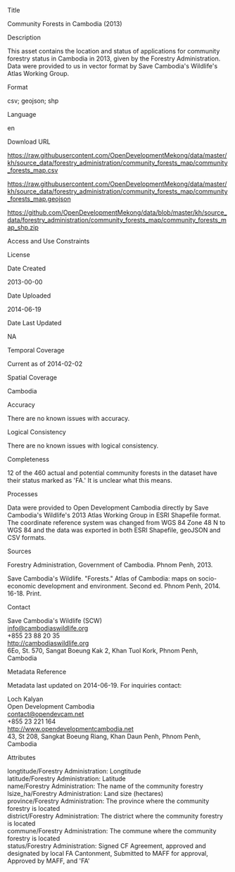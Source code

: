 Title

Community Forests in Cambodia (2013)

Description

This asset contains the location and status of applications for community forestry status in Cambodia in 2013, given by the Forestry Administration. Data were provided to us in vector format by Save Cambodia's Wildlife's Atlas Working Group.

Format

csv; geojson; shp

Language

en

Download URL

https://raw.githubusercontent.com/OpenDevelopmentMekong/data/master/kh/source_data/forestry_administration/community_forests_map/community_forests_map.csv

https://raw.githubusercontent.com/OpenDevelopmentMekong/data/master/kh/source_data/forestry_administration/community_forests_map/community_forests_map.geojson

https://github.com/OpenDevelopmentMekong/data/blob/master/kh/source_data/forestry_administration/community_forests_map/community_forests_map_shp.zip

Access and Use Constraints



License



Date Created

2013-00-00  

Date Uploaded

2014-06-19

Date Last Updated

NA

Temporal Coverage

Current as of 2014-02-02

Spatial Coverage

Cambodia

Accuracy

There are no known issues with accuracy.

Logical Consistency

There are no known issues with logical consistency.

Completeness

12 of the 460 actual and potential community forests in the dataset have their status marked as 'FA.' It is unclear what this means.

Processes

Data were provided to Open Development Cambodia directly by Save Cambodia's Wildlife's 2013 Atlas Working Group in ESRI Shapefile format. The coordinate reference system was changed from WGS 84 Zone 48 N to WGS 84 and the data was exported in both ESRI Shapefile, geoJSON and CSV formats.

Sources

Forestry Administration, Government of Cambodia. Phnom Penh, 2013.

Save Cambodia's Wildlife. "Forests." Atlas of Cambodia: maps on socio-economic development and environment. Second ed. Phnom Penh, 2014. 16-18. Print.

Contact

Save Cambodia's Wildlife (SCW)  
info@cambodiaswildlife.org  
+855 23 88 20 35  
http://cambodiaswildlife.org  
6Eo, St. 570, Sangat Boeung Kak 2, Khan Tuol Kork, Phnom Penh, Cambodia  


Metadata Reference

Metadata last updated on 2014-06-19. For inquiries contact:

Loch Kalyan  
Open Development Cambodia  
contact@opendevcam.net  
+855 23 221 164  
http://www.opendevelopmentcambodia.net  
43, St 208, Sangkat Boeung Riang, Khan Daun Penh, Phnom Penh, Cambodia  

Attributes

longtitude/Forestry Administration: Longtitude  
latitude/Forestry Administration: Latitude  
name/Forestry Administration: The name of the community forestry  
lsize_ha/Forestry Administration: Land size (hectares)  
province/Forestry Administration: The province where the community forestry is located  
district/Forestry Administration: The district where the community forestry is located  
commune/Forestry Administration: The commune where the community forestry is located  
status/Forestry Administration: Signed CF Agreement, approved and designated by local FA Cantonment, Submitted to MAFF for approval, Approved by MAFF, and 'FA'  
